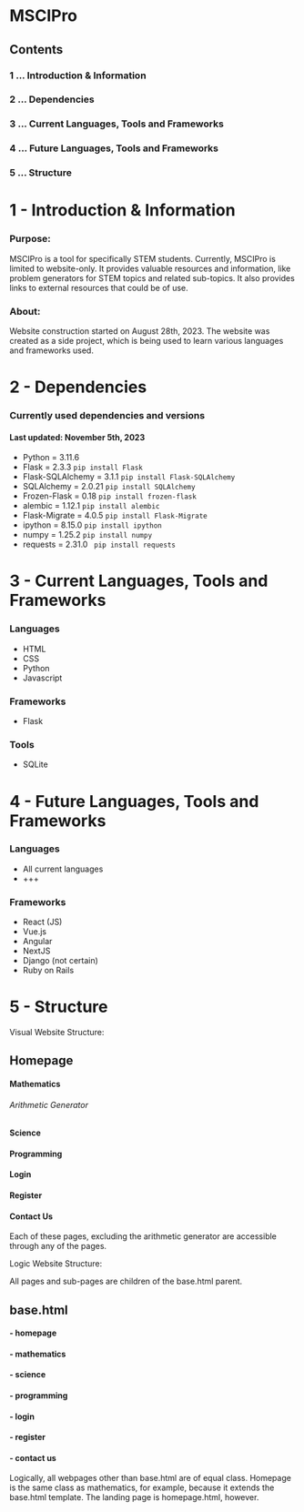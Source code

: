 # MSCIPro

## Contents
### 1 ... Introduction & Information
### 2 ... Dependencies
### 3 ... Current Languages, Tools and Frameworks
### 4 ... Future Languages, Tools and Frameworks
### 5 ... Structure

# 1 - **Introduction & Information**

### Purpose:
MSCIPro is a tool for specifically STEM students. Currently, MSCIPro is limited to website-only.
It provides valuable resources and information, like problem generators for STEM topics and related sub-topics.
It also provides links to external resources that could be of use.

### About:

Website construction started on August 28th, 2023. The website was created as a side project, which is being used to learn various languages and frameworks used.

# 2 - Dependencies 

### Currently used dependencies and versions

#### Last updated: **November 5th, 2023**

- Python = 3.11.6 
- Flask = 2.3.3 ``` pip install Flask ```
- Flask-SQLAlchemy = 3.1.1 ``` pip install Flask-SQLAlchemy ```
- SQLAlchemy = 2.0.21 ``` pip install SQLAlchemy ```
- Frozen-Flask = 0.18 ``` pip install frozen-flask ```
- alembic = 1.12.1 ``` pip install alembic ```
- Flask-Migrate = 4.0.5 ``` pip install Flask-Migrate ```
- ipython = 8.15.0 ``` pip install ipython ```
- numpy = 1.25.2 ``` pip install numpy ```
- requests = 2.31.0 ``` pip install requests```


# 3 - Current Languages, Tools and Frameworks

### Languages

- HTML
- CSS
- Python
- Javascript

### Frameworks

- Flask

### Tools

- SQLite

# 4 - Future Languages, Tools and Frameworks

### Languages

- All current languages
- +++

### Frameworks

- React (JS)
- Vue.js
- Angular
- NextJS
- Django (not certain)
- Ruby on Rails

# 5 - Structure

Visual Website Structure:

## Homepage
#### Mathematics
###### Arithmetic Generator
#### Science
#### Programming
#### Login
#### Register
#### Contact Us

Each of these pages, excluding the arithmetic generator are accessible through any of the pages.

Logic Website Structure:

All pages and sub-pages are children of the base.html parent.

## base.html
#### - homepage
#### - mathematics
#### - science
#### - programming
#### - login
#### - register
#### - contact us

Logically, all webpages other than base.html are of equal class. Homepage is the same class as mathematics, for example, because it extends the base.html template. The landing page is homepage.html, however.


